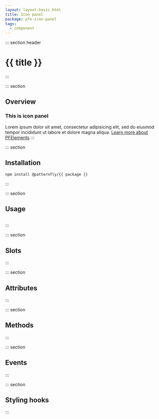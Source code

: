 ```yaml
---
layout: layout-basic.html
title: Icon panel
package: pfe-icon-panel
tags:
  - component
---
```

<script type="module" src="/node_modules/@patternfly/{{ package }}/dist/{{ package }}.min.js"></script>
<script type="module" src="/node_modules/@patternfly/pfe-cta/dist/pfe-cta.min.js"></script>

::: section header
# {{ title }}
:::

::: section
## Overview
<pfe-icon-panel icon="rh-server-stack">
  <h3 slot="pfe-icon-panel--header">This is icon panel</h3>
  Lorem ipsum dolor sit amet, consectetur adipisicing elit, sed do eiusmod tempor incididunt ut labore et dolore magna aliqua.
  <pfe-cta slot="pfe-icon-panel--footer">
    <a href="https://pfelements.github.io">Learn more about PFElements</a>
  </pfe-cta>
</pfe-icon-panel>
:::

::: section
## Installation

```shell
npm install @patternfly/{{ package }}
```
:::

::: section
## Usage

```html

```
:::

::: section
## Slots
:::

::: section
## Attributes
:::

::: section
## Methods
:::

::: section
## Events
:::

::: section
## Styling hooks
:::